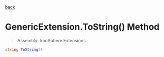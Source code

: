 ﻿

[back](/IronSphere.Extensions/types/GenericExtension)

# GenericExtension.ToString() Method

> Assembly: IronSphere.Extensions

```csharp
string ToString()
```



 